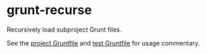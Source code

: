 # grunt-recurse

Recursively load subproject Grunt files.

See the [project Gruntfile](./Gruntfile.coffee) and [test Gruntfile](./src/test/Gruntfile.coffee)
for usage commentary.
